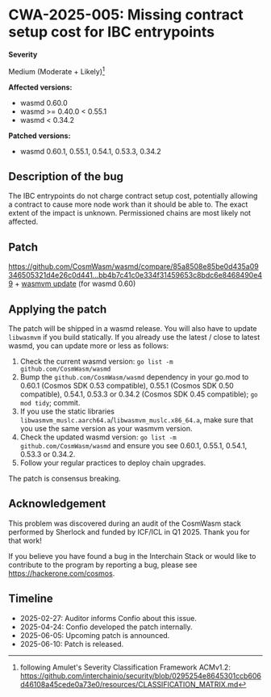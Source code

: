 # CWA-2025-005: Missing contract setup cost for IBC entrypoints

**Severity**

Medium (Moderate + Likely)[^1]

**Affected versions:**

- wasmd 0.60.0
- wasmd >= 0.40.0 < 0.55.1
- wasmd < 0.34.2

**Patched versions:**

- wasmd 0.60.1, 0.55.1, 0.54.1, 0.53.3, 0.34.2

## Description of the bug

The IBC entrypoints do not charge contract setup cost, potentially allowing a contract to
cause more node work than it should be able to. The exact extent of the impact is unknown.
Permissioned chains are most likely not affected.

## Patch

https://github.com/CosmWasm/wasmd/compare/85a8508e85be0d435a09346505321d4e26c0d441...bb4b7c41c0e334f31459653c8bdc6e8468490e49 + [wasmvm update](https://github.com/CosmWasm/wasmd/pull/2279)
(for wasmd 0.60)

## Applying the patch

The patch will be shipped in a wasmd release. You will also have to update `libwasmvm` if you build statically.
If you already use the latest / close to latest wasmd, you can update more or less as follows:

1. Check the current wasmd version: `go list -m github.com/CosmWasm/wasmd`
2. Bump the `github.com/CosmWasm/wasmd` dependency in your go.mod to 0.60.1 (Cosmos SDK 0.53 compatible), 0.55.1 (Cosmos SDK 0.50 compatible), 0.54.1, 0.53.3 or 0.34.2 (Cosmos SDK 0.45 compatible); `go mod tidy`; commit.
3. If you use the static libraries `libwasmvm_muslc.aarch64.a`/`libwasmvm_muslc.x86_64.a`, make sure that you use the same version as your wasmvm version.
4. Check the updated wasmd version: `go list -m github.com/CosmWasm/wasmd` and ensure you see 0.60.1, 0.55.1, 0.54.1, 0.53.3 or 0.34.2.
5. Follow your regular practices to deploy chain upgrades.

The patch is consensus breaking.

## Acknowledgement

This problem was discovered during an audit of the CosmWasm stack performed by Sherlock and funded by ICF/ICL in Q1 2025. Thank you for that work!

If you believe you have found a bug in the Interchain Stack or would like to contribute to the
program by reporting a bug, please see <https://hackerone.com/cosmos>.

## Timeline

- 2025-02-27: Auditor informs Confio about this issue.
- 2025-04-24: Confio developed the patch internally.
- 2025-06-05: Upcoming patch is announced.
- 2025-06-10: Patch is released.

[^1]: following Amulet's Severity Classification Framework ACMv1.2: <https://github.com/interchainio/security/blob/0295254e8645301ccb606d46108a45cede0a73e0/resources/CLASSIFICATION_MATRIX.md>
